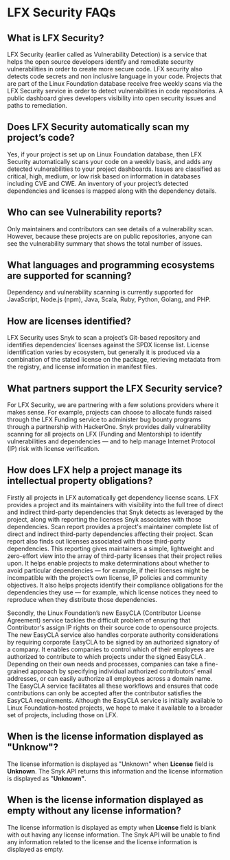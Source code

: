 # LFX Security FAQs

## What is LFX Security? <a href="#vulnerabilitydetectionfaqs-whatiscommunitybridgevulnerabilitydetection" id="vulnerabilitydetectionfaqs-whatiscommunitybridgevulnerabilitydetection"></a>

LFX Security (earlier called as Vulnerability Detection) is a service that helps the open source developers identify and remediate security vulnerabilities in order to create more secure code. LFX security also detects code secrets and non inclusive language in your code. Projects that are part of the Linux Foundation database receive free weekly scans via the LFX Security service in order to detect vulnerabilities in code repositories. A public dashboard gives developers visibility into open security issues and paths to remediation.

## Does LFX Security automatically scan my project’s code? <a href="#vulnerabilitydetectionfaqs-doescommunitybridgeautomaticallyscanmyprojectscode" id="vulnerabilitydetectionfaqs-doescommunitybridgeautomaticallyscanmyprojectscode"></a>

Yes, if your project is set up on Linux Foundation database, then LFX Security automatically scans your code on a weekly basis, and adds any detected vulnerabilities to your project dashboards. Issues are classified as critical, high, medium, or low risk based on information in databases including CVE and CWE. An inventory of your project’s detected dependencies and licenses is mapped along with the dependency details.

## Who can see Vulnerability reports?

Only maintainers and contributors can see details of a vulnerability scan. However, because these projects are on public repositories, anyone can see the vulnerability summary that shows the total number of issues.

## What languages and programming ecosystems are supported for scanning? <a href="#vulnerabilitydetectionfaqs-whatlanguagesandprogrammingecosystemsaresupportedforscanning" id="vulnerabilitydetectionfaqs-whatlanguagesandprogrammingecosystemsaresupportedforscanning"></a>

Dependency and vulnerability scanning is currently supported for JavaScript, Node.js (npm), Java, Scala, Ruby, Python, Golang, and PHP.

## How are licenses identified? <a href="#vulnerabilitydetectionfaqs-howarelicensesidentified" id="vulnerabilitydetectionfaqs-howarelicensesidentified"></a>

LFX Security uses Snyk to scan a project’s Git-based repository and identifies dependencies’ licenses against the SPDX license list. License identification varies by ecosystem, but generally it is produced via a combination of the stated license on the package, retrieving metadata from the registry, and license information in manifest files.

## What partners support the LFX Security service? <a href="#vulnerabilitydetectionfaqs-whatpartnerssupportthecommunitybridgevulnerabilitydetectionservice" id="vulnerabilitydetectionfaqs-whatpartnerssupportthecommunitybridgevulnerabilitydetectionservice"></a>

For LFX Security, we are partnering with a few solutions providers where it makes sense. For example, projects can choose to allocate funds raised through the LFX Funding service to administer bug bounty programs through a partnership with HackerOne. Snyk provides daily vulnerability scanning for all projects on LFX (Funding and Mentorship) to identify vulnerabilities and dependencies — and to help manage Internet Protocol (IP) risk with license verification.

## How does LFX help a project manage its intellectual property obligations? <a href="#vulnerabilitydetectionfaqs-howdoescommunitybridgehelpaprojectmanageitsintellectualpropertyobligation" id="vulnerabilitydetectionfaqs-howdoescommunitybridgehelpaprojectmanageitsintellectualpropertyobligation"></a>

Firstly all projects in LFX automatically get dependency license scans. LFX provides a project and its maintainers with visibility into the full tree of direct and indirect third-party dependencies that Snyk detects as leveraged by the project, along with reporting the licenses Snyk associates with those dependencies. Scan report provides a project's maintainer complete list of direct and indirect third-party dependencies affecting their project. Scan report also finds out licenses associated with those third-party dependencies. This reporting gives maintainers a simple, lightweight and zero-effort view into the array of third-party licenses that their project relies upon. It helps enable projects to make determinations about whether to avoid particular dependencies — for example, if their licenses might be incompatible with the project’s own license, IP policies and community objectives. It also helps projects identify their compliance obligations for the dependencies they use — for example, which license notices they need to reproduce when they distribute those dependencies.

Secondly, the Linux Foundation’s new EasyCLA (Contributor License Agreement) service tackles the difficult problem of ensuring that Contributor's assign IP rights on their source code to opensource projects. The new EasyCLA service also handles corporate authority considerations by requiring corporate EasyCLA to be signed by an authorized signatory of a company. It enables companies to control which of their employees are authorized to contribute to which projects under the signed EasyCLA . Depending on their own needs and processes, companies can take a fine-grained approach by specifying individual authorized contributors’ email addresses, or can easily authorize all employees across a domain name. The EasyCLA service facilitates all these workflows and ensures that code contributions can only be accepted after the contributor satisfies the EasyCLA requirements. Although the EasyCLA service is initially available to Linux Foundation-hosted projects, we hope to make it available to a broader set of projects, including those on LFX.

## When is the license information displayed as "Unknow"? <a href="#vulnerabilitydetectionfaqs-howdoescommunitybridgehelpaprojectmanageitsintellectualpropertyobligation" id="vulnerabilitydetectionfaqs-howdoescommunitybridgehelpaprojectmanageitsintellectualpropertyobligation"></a>

The license information is displayed as "Unknown" when **License** field is **Unknown**. The Snyk API returns this information and the license information is displayed as "**Unknown"**.

## When is the license information displayed as empty without any license information? <a href="#vulnerabilitydetectionfaqs-howdoescommunitybridgehelpaprojectmanageitsintellectualpropertyobligation" id="vulnerabilitydetectionfaqs-howdoescommunitybridgehelpaprojectmanageitsintellectualpropertyobligation"></a>

The license information is displayed as empty when **License** field is blank with out having any license information. The Snyk API will be unable to find any information related to the license and the license information is displayed as empty.
